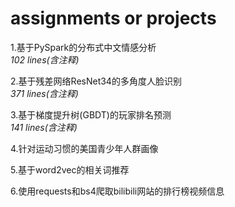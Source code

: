 # assignments or projects

1.基于PySpark的分布式中文情感分析  
*102 lines(含注释)*

2.基于残差网络ResNet34的多角度人脸识别  
*371 lines(含注释)*

3.基于梯度提升树(GBDT)的玩家排名预测  
*141 lines(含注释)*

4.针对运动习惯的美国青少年人群画像

5.基于word2vec的相关词推荐

6.使用requests和bs4爬取bilibili网站的排行榜视频信息
